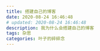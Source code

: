 ```yaml
---
title: 搭建自己的博客
date: 2020-08-24 16:46:48
# updated: 2020-08-24 16:46:48
description: 我为什么会搭建自己的博客
tags: 杂思
categories: 叶子的碎碎念
---
```




<!-- more -->